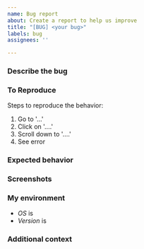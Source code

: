 ```yaml
---
name: Bug report
about: Create a report to help us improve
title: "[BUG] <your bug>"
labels: bug
assignees: ''

---
```


### Describe the bug
<A clear and concise description of what the bug is.>

### To Reproduce
Steps to reproduce the behavior:
1. Go to '...'
2. Click on '....'
3. Scroll down to '....'
4. See error

### Expected behavior
<A clear and concise description of what you expected to happen.>

### Screenshots
<If applicable add screenshots to help explain your problem.>

### My environment
<please complete the following information>

- *OS* is
- *Version* is 

### Additional context
<Add any other context about the problem here.>
